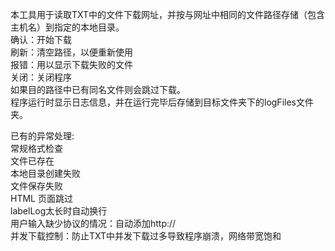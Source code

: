 本工具用于读取TXT中的文件下载网址，并按与网址中相同的文件路径存储（包含主机名）到指定的本地目录。   
  确认：开始下载   
  刷新：清空路径，以便重新使用   
  报错：用以显示下载失败的文件  
  关闭：关闭程序  
  如果目的路径中已有同名文件则会跳过下载。  
  程序运行时显示日志信息，并在运行完毕后存储到目标文件夹下的logFiles文件夹。  

已有的异常处理:  
  常规格式检查  
  文件已存在  
  本地目录创建失败  
  文件保存失败  
  HTML 页面跳过  
  labelLog太长时自动换行  
  用户输入缺少协议的情况：自动添加http://  
  并发下载控制：防止TXT中并发下载过多导致程序崩溃，网络带宽饱和  
  
